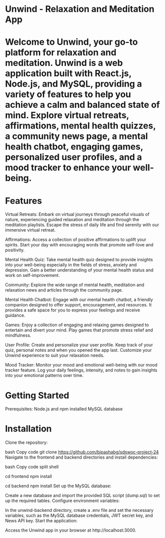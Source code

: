 # Unwind - Relaxation and Meditation App

# Welcome to Unwind, your go-to platform for relaxation and meditation. Unwind is a web application built with React.js, Node.js, and MySQL, providing a variety of features to help you achieve a calm and balanced state of mind. Explore virtual retreats, affirmations, mental health quizzes, a community news page, a mental health chatbot, engaging games, personalized user profiles, and a mood tracker to enhance your well-being.

# Features
Virtual Retreats: 
Embark on virtual journeys through peaceful visuals of nature, experiencing guided relaxation and meditation through the meditation playlists. Escape the stress of daily life and find serenity with our immersive virtual retreat.

Affirmations: 
Access a collection of positive affirmations to uplift your spirits. Start your day with encouraging words that promote self-love and positivity.

Mental Health Quiz: 
Take mental health quiz designed to provide insights into your well-being especially in the fields of stress, anxiety and depression. Gain a better understanding of your mental health status and work on self-improvement.

Community: 
Explore the wide range of mental health, meditation and relaxation news and articles through the community page.

Mental Health Chatbot: 
Engage with our mental health chatbot, a friendly companion designed to offer support, encouragement, and resources. It provides a safe space for you to express your feelings and receive guidance.

Games: 
Enjoy a collection of engaging and relaxing games designed to entertain and divert your mind. Play games that promote stress relief and mindfulness.

User Profile: 
Create and personalize your user profile. Keep track of your quiz, personal notes and when you opened the app last. Customize your Unwind experience to suit your relaxation needs.

Mood Tracker: 
Monitor your mood and emotional well-being with our mood tracker feature. Log your daily feelings, intensity, and notes to gain insights into your emotional patterns over time.

# Getting Started

Prerequisites: 
Node.js and npm installed
MySQL database

# Installation
Clone the repository:

bash
Copy code
git clone https://github.com/bipashabg/sdswoc-project-24
Navigate to the frontend and backend directories and install dependencies:

bash
Copy code
split shell

cd frontend
npm install

cd backend
npm install
Set up the MySQL database:

Create a new database and import the provided SQL script (dump.sql) to set up the required tables.
Configure environment variables:

In the unwind-backend directory, create a .env file and set the necessary variables, such as the MySQL database credentials, JWT secret key, and News API key.
Start the application:

Access the Unwind app in your browser at http://localhost:3000.
